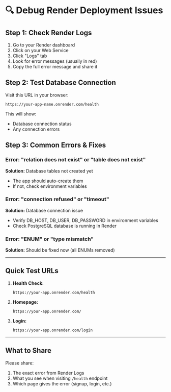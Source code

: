 # 🔍 Debug Render Deployment Issues

## Step 1: Check Render Logs

1. Go to your Render dashboard
2. Click on your Web Service
3. Click "Logs" tab
4. Look for error messages (usually in red)
5. Copy the full error message and share it

## Step 2: Test Database Connection

Visit this URL in your browser:
```
https://your-app-name.onrender.com/health
```

This will show:
- Database connection status
- Any connection errors

## Step 3: Common Errors & Fixes

### Error: "relation does not exist" or "table does not exist"
**Solution:** Database tables not created yet
- The app should auto-create them
- If not, check environment variables

### Error: "connection refused" or "timeout"
**Solution:** Database connection issue
- Verify DB_HOST, DB_USER, DB_PASSWORD in environment variables
- Check PostgreSQL database is running in Render

### Error: "ENUM" or "type mismatch"
**Solution:** Should be fixed now (all ENUMs removed)

---

## Quick Test URLs

1. **Health Check:**
   ```
   https://your-app.onrender.com/health
   ```

2. **Homepage:**
   ```
   https://your-app.onrender.com/
   ```

3. **Login:**
   ```
   https://your-app.onrender.com/login
   ```

---

## What to Share

Please share:
1. The exact error from Render Logs
2. What you see when visiting `/health` endpoint
3. Which page gives the error (signup, login, etc.)

